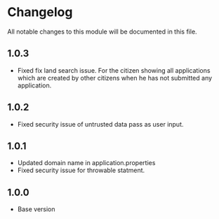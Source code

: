 # Changelog
All notable changes to this module will be documented in this file.

## 1.0.3

- Fixed fix land search issue. For the citizen showing all applications which are created by other citizens when he has not submitted any application.

## 1.0.2

- Fixed security issue of untrusted data pass as user input.

## 1.0.1

- Updated domain name in application.properties
- Fixed security issue for throwable statment.

## 1.0.0

- Base version
